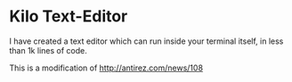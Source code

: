
# Kilo Text-Editor

I have created a text editor which can run inside your terminal itself, in less than 1k lines of code.


This is a modification of http://antirez.com/news/108 


